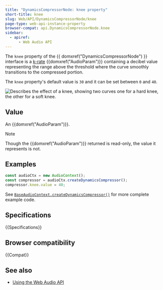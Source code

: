```yaml
---
title: "DynamicsCompressorNode: knee property"
short-title: knee
slug: Web/API/DynamicsCompressorNode/knee
page-type: web-api-instance-property
browser-compat: api.DynamicsCompressorNode.knee
sidebar:
  - apiref:
      - Web Audio API
---
```


The `knee` property of the {{ domxref("DynamicsCompressorNode") }} interface is a [k-rate](/en-US/docs/Web/API/AudioParam#k-rate) {{domxref("AudioParam")}} containing a decibel value representing the range above the threshold where the curve smoothly transitions to the compressed portion.

The `knee` property's default value is `30` and it can be set between `0` and `40`.

![Describes the effect of a knee, showing two curves one for a hard knee, the other for a soft knee.](webaudioknee.png)

## Value

An {{domxref("AudioParam")}}.

> [!NOTE]
> Though the {{domxref("AudioParam")}} returned is read-only, the value it represents is not.

## Examples

```js
const audioCtx = new AudioContext();
const compressor = audioCtx.createDynamicsCompressor();
compressor.knee.value = 40;
```

See [`BaseAudioContext.createDynamicsCompressor()`](/en-US/docs/Web/API/BaseAudioContext/createDynamicsCompressor#examples) for more complete example code.

## Specifications

{{Specifications}}

## Browser compatibility

{{Compat}}

## See also

- [Using the Web Audio API](/en-US/docs/Web/API/Web_Audio_API/Using_Web_Audio_API)

